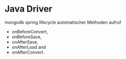 Java Driver
===========

mongodb spring lifecycle
automatischer Methoden aufruf

- onBeforeConvert,
- onBeforeSave,
- onAfterSave, 
- onAfterLoad and 
- onAfterConvert.